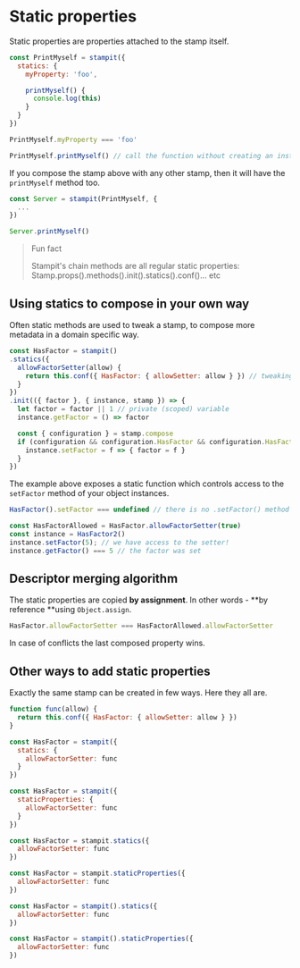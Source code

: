 # Static properties

Static properties are properties attached to the stamp itself.

```javascript
const PrintMyself = stampit({
  statics: {
    myProperty: 'foo',

    printMyself() {
      console.log(this)
    }
  }
})

PrintMyself.myProperty === 'foo'

PrintMyself.printMyself() // call the function without creating an instance of the stamp
```

If you compose the stamp above with any other stamp, then it will have the `printMyself` method too.

```javascript
const Server = stampit(PrintMyself, {
  ...
})

Server.printMyself()
```

> Fun fact
>
> Stampit's chain methods are all regular static properties: Stamp.props\(\).methods\(\).init\(\).statics\(\).conf\(\)... etc

## Using statics to compose in your own way

Often static methods are used to tweak a stamp, to compose more metadata in a domain specific way.

```javascript
const HasFactor = stampit()
.statics({
  allowFactorSetter(allow) {
    return this.conf({ HasFactor: { allowSetter: allow } }) // tweaking the stamp. Using conf() static method
  }
})
.init(({ factor }, { instance, stamp }) => {
  let factor = factor || 1 // private (scoped) variable
  instance.getFactor = () => factor

  const { configuration } = stamp.compose
  if (configuration && configuration.HasFactor && configuration.HasFactor.addFactorSetter) {
    instance.setFactor = f => { factor = f }
  }
})
```

The example above exposes a static function which controls access to the `setFactor` method of your object instances.

```javascript
HasFactor().setFactor === undefined // there is no .setFactor() method

const HasFactorAllowed = HasFactor.allowFactorSetter(true)
const instance = HasFactor2()
instance.setFactor(5); // we have access to the setter!
instance.getFactor() === 5 // the factor was set
```

## Descriptor merging algorithm

The static properties are copied **by assignment**. In other words - **by reference **using `Object.assign`.

```javascript
HasFactor.allowFactorSetter === HasFactorAllowed.allowFactorSetter
```

In case of conflicts the last composed property wins.

## Other ways to add static properties

Exactly the same stamp can be created in few ways. Here they all are.

```javascript
function func(allow) {
  return this.conf({ HasFactor: { allowSetter: allow } })
}

const HasFactor = stampit({
  statics: {
    allowFactorSetter: func
  }
})

const HasFactor = stampit({
  staticProperties: {
    allowFactorSetter: func
  }
})

const HasFactor = stampit.statics({
  allowFactorSetter: func
})

const HasFactor = stampit.staticProperties({
  allowFactorSetter: func
})

const HasFactor = stampit().statics({
  allowFactorSetter: func
})

const HasFactor = stampit().staticProperties({
  allowFactorSetter: func
})
```

